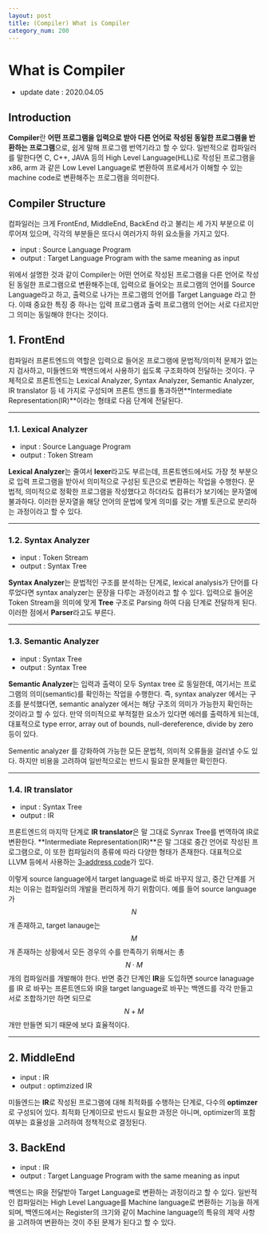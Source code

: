 ```yaml
---
layout: post
title: (Compiler) What is Compiler
category_num: 200
---
```


# What is Compiler

- update date : 2020.04.05

## Introduction

**Compiler**란 **어떤 프로그램을 입력으로 받아 다른 언어로 작성된 동일한 프로그램을 반환하는 프로그램**으로, 쉽게 말해 프로그램 번역기라고 할 수 있다. 일반적으로 컴파일러를 말한다면 C, C++, JAVA 등의 High Level Language(HLL)로 작성된 프로그램을 x86, arm 과 같은 Low Level Language로 변환하여 프로세서가 이해할 수 있는 machine code로 변환해주는 프로그램을 의미한다.

## Compiler Structure

컴파일러는 크게 FrontEnd, MiddleEnd, BackEnd 라고 불리는 세 가지 부분으로 이루어져 있으며, 각각의 부분들은 또다시 여러가지 하위 요소들을 가지고 있다.

- input : Source Language Program
- output : Target Language Program with the same meaning as input

위에서 설명한 것과 같이 Compiler는 어떤 언어로 작성된 프로그램을 다른 언어로 작성된 동일한 프로그램으로 변환해주는데, 입력으로 들어오는 프로그램의 언어를 Source Language라고 하고, 출력으로 나가는 프로그램의 언어를 Target Language 라고 한다. 이때 중요한 특징 중 하나는 입력 프로그램과 출력 프로그램의 언어는 서로 다르지만 그 의미는 동일해야 한다는 것이다.

## 1. FrontEnd

컴파일러 프론트엔드의 역할은 입력으로 들어온 프로그램에 문법적/의미적 문제가 없는지 검사하고, 미들엔드와 백엔드에서 사용하기 쉽도록 구조화하여 전달하는 것이다. 구체적으로 프론트엔드는 Lexical Analyzer, Syntax Analyzer, Semantic Analyzer, IR translator 등 네 가지로 구성되며 프론트 앤드를 통과하면**Intermediate Representation(IR)**이라는 형태로 다음 단계에 전달된다.

---

### 1.1. Lexical Analyzer

- input : Source Language Program
- output : Token Stream

**Lexical Analyzer**는 줄여서 **lexer**라고도 부르는데, 프론트엔드에서도 가장 첫 부분으로 입력 프로그램을 받아서 의미적으로 구성된 토큰으로 변환하는 작업을 수행한다. 문법적, 의미적으로 정확한 프로그램을 작성했다고 하더라도 컴퓨터가 보기에는 문자열에 불과하다. 이러한 문자열을 해당 언어의 문법에 맞게 의미를 갖는 개별 토큰으로 분리하는 과정이라고 할 수 있다.

---

### 1.2. Syntax Analyzer

- input : Token Stream
- output : Syntax Tree

**Syntax Analyzer**는 문법적인 구조를 분석하는 단계로, lexical analysis가 단어를 다루었다면 syntax analyzer는 문장을 다루는 과정이라고 할 수 있다. 입력으로 들어온 Token Stream을 의미에 맞게 **Tree** 구조로 Parsing 하여 다음 단계로 전달하게 된다. 이러한 점에서 **Parser**라고도 부른다.

---

### 1.3. Semantic Analyzer

- input : Syntax Tree
- output : Syntax Tree

**Semantic Analyzer**는 입력과 출력이 모두 Syntax tree 로 동일한데, 여기서는 프로그램의 의미(semantic)를 확인하는 작업을 수행한다. 즉, syntax analyzer 에서는 구조를 분석했다면, semantic analyzer 에서는 해당 구조의 의미가 가능한지 확인하는 것이라고 할 수 있다. 만약 의미적으로 부적절한 요소가 있다면 에러를 출력하게 되는데, 대표적으로 type error, array out of bounds, null-dereference, divide by zero 등이 있다.

Sementic analyzer 를 강화하여 가능한 모든 문법적, 의미적 오류들을 걸러낼 수도 있다. 하지만 비용을 고려하여 일반적으로는 반드시 필요한 문제들만 확인한다.

---

### 1.4. IR translator

- input : Syntax Tree
- output : IR

프론트엔드의 마지막 단계로 **IR translator**은 말 그대로 Synrax Tree를 번역하여 IR로 변환한다. **Intermediate Representation(IR)**은 말 그대로 중간 언어로 작성된 프로그램으로, 이 또한 컴파일러의 종류에 따라 다양한 형태가 존재한다. 대표적으로 LLVM 등에서 사용하는 [3-address code](<https://ko.wikipedia.org/wiki/3-%EC%96%B4%EB%93%9C%EB%A0%88%EC%8A%A4_%EC%BD%94%EB%93%9C>)가 있다.

이렇게 source language에서 target language로 바로 바꾸지 않고, 중간 단계를 거치는 이유는 컴파일러의 개발을 편리하게 하기 위함이다. 예를 들어 source language가 $$N$$개 존재하고, target lanauge는 $$M$$개 존재하는 상황에서 모든 경우의 수를 만족하기 위해서는 총 $$N \cdot M$$ 개의 컴파일러를 개발해야 한다. 반면 중간 단계인 **IR**을 도입하면 source lanaguage를 IR 로 바꾸는 프론트엔드와 IR을 target language로 바꾸는 백엔드를 각각 만들고 서로 조합하기만 하면 되므로 $$N + M$$ 개만 만들면 되기 때문에 보다 효율적이다.

---

## 2. MiddleEnd

- input : IR
- output : optimzized IR

미들엔드는 **IR**로 작성된 프로그램에 대해 최적화를 수행하는 단계로, 다수의 **optimzer**로 구성되어 있다. 최적화 단계이므로 반드시 필요한 과정은 아니며, optimizer의 포함 여부는 효율성을 고려하여 정책적으로 결정된다.

## 3. BackEnd

- input : IR
- output : Target Language Program with the same meaning as input

백엔드는 IR을 전달받아 Target Language로 변환하는 과정이라고 할 수 있다. 일반적인 컴파일러는 High Level Language를 Machine language로 변환하는 기능을 하게 되며, 백엔드에서는 Register의 크기와 같이 Machine language의 특유의 제약 사항을 고려하여 변환하는 것이 주된 문제가 된다고 할 수 있다.

